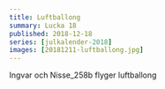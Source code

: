 ```yaml
---
title: Luftballong
summary: Lucka 18
published: 2018-12-18
series: [julkalender-2018]
images: [20181211-luftballong.jpg]
---
```


Ingvar och Nisse_258b flyger luftballong
